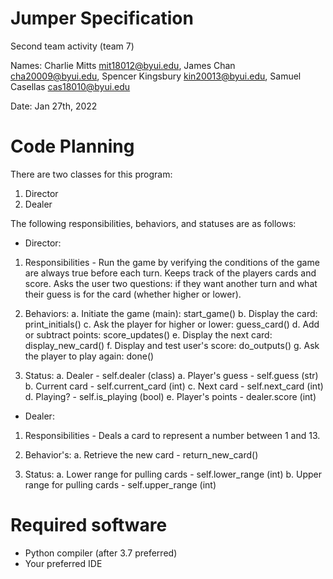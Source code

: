 # Jumper Specification
Second team activity (team 7) 

Names: Charlie Mitts mit18012@byui.edu, James Chan cha20009@byui.edu, Spencer Kingsbury kin20013@byui.edu, Samuel Casellas cas18010@byui.edu


Date: Jan 27th, 2022

# Code Planning

There are two classes for this program:

1. Director
2. Dealer

The following responsibilities, behaviors, and statuses are as follows:

- Director:
1. Responsibilities - Run the game by verifying the conditions of the game are always true before each turn. Keeps track of the players cards and score. Asks the user two questions: if they want another turn and what their guess is for the card (whether higher or lower).

2. Behaviors:
    a. Initiate the game (main): start_game()
    b. Display the card: print_initials()
    c. Ask the player for higher or lower: guess_card()
    d. Add or subtract points: score_updates()
    e. Display the next card: display_new_card() 
    f. Display and test user's score: do_outputs()
    g. Ask the player to play again: done()

3. Status:
    a. Dealer - self.dealer (class)
    a. Player's guess - self.guess (str)
    b. Current card - self.current_card (int)
    c. Next card - self.next_card (int)
    d. Playing? - self.is_playing (bool)
    e. Player's points - dealer.score (int)

- Dealer:
1. Responsibilities - Deals a card to represent a number between 1 and 13.

2. Behavior's:
    a. Retrieve the new card - return_new_card()

3. Status:
    a. Lower range for pulling cards - self.lower_range (int)
    b. Upper range for pulling cards - self.upper_range (int)
    
# Required software
- Python compiler (after 3.7 preferred)
- Your preferred IDE

